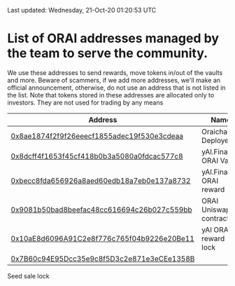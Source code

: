 <style>
table {
    width:100%;
}
</style>

Last updated: Wednesday, 21-Oct-20 01:20:53 UTC

# List of ORAI addresses managed by the team to serve the community. 

We use these addresses to send rewards, move tokens in/out of the vaults and more. Beware of scammers, if we add more addresses, we'll make an official announcement, otherwise, do not use an address that is not listed in the list.
Note that tokens stored in these addresses are allocated only to investors. They are not used for trading by any means

Address | Name 
---------|----------
  [0x8ae1874f2f9f26eeecf1855adec19f530e3cdeaa](https://etherscan.io/address/0x8ae1874f2f9f26eeecf1855adec19f530e3cdeaa)| OraichainP: Deployer 
 [0x8dcff4f1653f45cf418b0b3a5080a0fdcac577c8](https://etherscan.io/address/0x8dcff4f1653f45cf418b0b3a5080a0fdcac577c8) | yAI.Finance ORAI Vault
 [0xbecc8fda656926a8aed60edb18a7eb0e137a8732](https://etherscan.io/address/0xbecc8fda656926a8aed60edb18a7eb0e137a8732) | yAI.Finance ORAI reward
 [0x9081b50bad8beefac48cc616694c26b027c559bb](https://etherscan.io/address/0x9081b50bad8beefac48cc616694c26b027c559bb) | ORAI Uniswap contract
 [0x10aE8d6096A91C2e8f776c765f04b9226e20Be11](https://etherscan.io/address/0x10aE8d6096A91C2e8f776c765f04b9226e20Be11) | yAI ORAI reward lock
 [0x7B60c94E95Dcc35e9c8f5D3c2e871e3eCEe1358B](https://etherscan.io/address/0x7B60c94E95Dcc35e9c8f5D3c2e871e3eCEe1358B) | 
 Seed sale lock